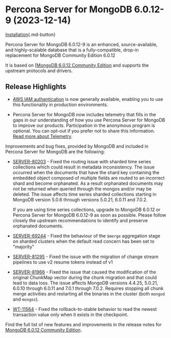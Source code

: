 # Percona Server for MongoDB 6.0.12-9 (2023-12-14)

[Installation](../install/index.md){.md-button}


Percona Server for MongoDB 6.0.12-9 is an enhanced, source-available, and highly-scalable database that is a
fully-compatible, drop-in replacement for MongoDB Community Edition 6.0.12

It is based on [[MongoDB 6.0.12 Community Edition](https://www.mongodb.com/docs/manual/release-notes/6.0/#6.0.12---nov-13--2023) and supports the upstream protocols and drivers.


## Release Highlights

* [AWS IAM authentication](../aws-iam.md) is now generally available, enabling you to use this functionality in production environments.

* Percona Server for MongoDB now includes telemetry that fills in the gaps in our understanding of how you use Percona Server for MongoDB to improve our products. Participation in the anonymous program is optional. You can opt-out if you prefer not to share this information. [Read more about Telemetry](../telemetry.md). 

Improvements and bug fixes, provided by MongoDB and included in Percona Server for MongoDB are the following:

* [SERVER-80203](https://jira.mongodb.org/browse/SERVER-80203) - Fixed the routing issue with sharded time series collections which could result in metadata inconsistency. The issue occurred when the documents that have the shard key containing the embedded object composed of multiple fields are routed to an incorrect shard and become orphanated. As a result orphanated documents may not be returned when queried through the mongos and/or may be deleted. The issue affects time series sharded collections starting in MongoDB version 5.0.6 through versions 5.0.21, 6.0.11 and 7.0.2. 

   If you are using time series collections, upgrade to MongoDB 6.0.12 or Percona Server for MongoDB 6.0.12-9 as soon as possible. Please follow closely the upstream recommendations to identify and preserve orphanated documents. 

* [SERVER-69244](https://jira.mongodb.org/browse/SERVER-69244) - Fixed the behaviour of the `$merge` aggregation stage on sharded clusters when the default read concern has been set to "majority"
* [SERVER-81295](https://jira.mongodb.org/browse/SERVER-81295) - Fixed the issue with the migration of change stream pipelines to use v2 resume tokens instead of v1
* [SERVER-81966](https://jira.mongodb.org/browse/SERVER-81966) - Fixed the issue that caused the modification of the original ChunkMap vector during the chunk migration and that could lead to data loss. The issue affects MongoDB versions 4.4.25, 5.0.21, 6.0.10 through 6.0.11 and 7.0.1 through 7.0.2. Requires stopping all chunk merge activities and restarting all the binaries in the cluster (both `mongod` and `mongos`). 
* [WT-11564](https://jira.mongodb.org/browse/WT-11564) - Fixed the rollback-to-stable behavior to read the newest transaction value only when it exists in the checkpoint.

Find the full list of new features and improvements in the release notes for [MongoDB 6.0.12 Community Edition](https://www.mongodb.com/docs/manual/release-notes/6.0/#6.0.12---nov-13--2023).



